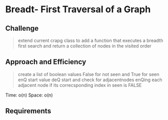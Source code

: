 # Breadt- First Traversal of a Graph

## Challenge 
> extend current crapg class to add a function that executes a breadth first search and return a collection of nodes in the visited order
## Approach and Efficiency
> create a list of boolean values False for not seen and True for seen enQ start value deQ start and check for adjacentnodes enQing each adjacent node if its correcsponding index in seen is FALSE

Time: o(n)
Space: o(n)

## Requirements
> 